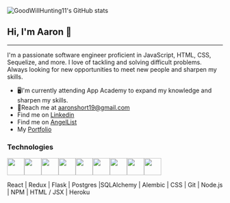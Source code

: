 ![GoodWillHunting11's GitHub stats](https://github-readme-stats.vercel.app/api?username=GoodWillHunting11&show_icons=true&theme=cobalt)

## Hi, I'm Aaron 👋
***

I'm a passionate software engineer proficient in JavaScript, HTML, CSS, Sequelize, and more. I love of tackling and solving difficult problems. Always looking for new opportunities to meet new people and sharpen my skills.

- 🖥️I'm currently attending App Academy to expand my knowledge and sharpen my skills.
- 📧Reach me at aaronshort19@gmail.com
- Find me on [Linkedin](https://www.linkedin.com/in/aaron-short-780446179/)
- Find me on [AngelList](https://angel.co/u/aaron-short-9)
- My [Portfolio](https://goodwillhunting11.github.io/)

### Technologies 

<img 
src="https://cdn.jsdelivr.net/gh/devicons/devicon/icons/react/react-original.svg" height=40/><img 
src="https://cdn.jsdelivr.net/gh/devicons/devicon/icons/redux/redux-original.svg" height=40/><img 
src="https://cdn.jsdelivr.net/gh/devicons/devicon/icons/flask/flask-original.svg" height=40/><img src="https://cdn.jsdelivr.net/gh/devicons/devicon/icons/postgresql/postgresql-original.svg"  height=40/><img src="https://cdn.jsdelivr.net/gh/devicons/devicon/icons/sqlalchemy/sqlalchemy-original.svg"  height=40/><img  
src="https://cdn.jsdelivr.net/gh/devicons/devicon/icons/css3/css3-original.svg"  height=40/><img  
src="https://cdn.jsdelivr.net/gh/devicons/devicon/icons/html5/html5-original.svg"  height=40/><img  
src="https://cdn.jsdelivr.net/gh/devicons/devicon/icons/git/git-original.svg"  height=40/><img  
src="https://cdn.jsdelivr.net/gh/devicons/devicon/icons/vscode/vscode-original.svg"  height=40/>


 React | Redux | Flask | Postgres |SQLAlchemy | Alembic | CSS | Git | Node.js | NPM | HTML / JSX | Heroku
